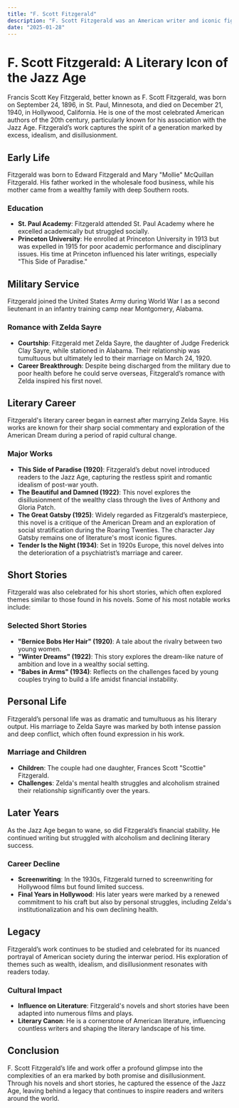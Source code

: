 ```yaml
---
title: "F. Scott Fitzgerald"
description: "F. Scott Fitzgerald was an American writer and iconic figure of the Jazz Age, known for his novels and short stories that capture the spirit and disillusionment of post-World War I America, with "The Great Gatsby" being his most celebrated work."
date: "2025-01-28"
--- 
```


# F. Scott Fitzgerald: A Literary Icon of the Jazz Age

Francis Scott Key Fitzgerald, better known as F. Scott Fitzgerald, was born on September 24, 1896, in St. Paul, Minnesota, and died on December 21, 1940, in Hollywood, California. He is one of the most celebrated American authors of the 20th century, particularly known for his association with the Jazz Age. Fitzgerald’s work captures the spirit of a generation marked by excess, idealism, and disillusionment.

## Early Life

Fitzgerald was born to Edward Fitzgerald and Mary "Mollie" McQuillan Fitzgerald. His father worked in the wholesale food business, while his mother came from a wealthy family with deep Southern roots.

### Education
- **St. Paul Academy**: Fitzgerald attended St. Paul Academy where he excelled academically but struggled socially.
- **Princeton University**: He enrolled at Princeton University in 1913 but was expelled in 1915 for poor academic performance and disciplinary issues. His time at Princeton influenced his later writings, especially "This Side of Paradise."

## Military Service

Fitzgerald joined the United States Army during World War I as a second lieutenant in an infantry training camp near Montgomery, Alabama.

### Romance with Zelda Sayre
- **Courtship**: Fitzgerald met Zelda Sayre, the daughter of Judge Frederick Clay Sayre, while stationed in Alabama. Their relationship was tumultuous but ultimately led to their marriage on March 24, 1920.
- **Career Breakthrough**: Despite being discharged from the military due to poor health before he could serve overseas, Fitzgerald’s romance with Zelda inspired his first novel.

## Literary Career

Fitzgerald's literary career began in earnest after marrying Zelda Sayre. His works are known for their sharp social commentary and exploration of the American Dream during a period of rapid cultural change.

### Major Works
- **This Side of Paradise (1920)**: Fitzgerald’s debut novel introduced readers to the Jazz Age, capturing the restless spirit and romantic idealism of post-war youth.
- **The Beautiful and Damned (1922)**: This novel explores the disillusionment of the wealthy class through the lives of Anthony and Gloria Patch.
- **The Great Gatsby (1925)**: Widely regarded as Fitzgerald’s masterpiece, this novel is a critique of the American Dream and an exploration of social stratification during the Roaring Twenties. The character Jay Gatsby remains one of literature's most iconic figures.
- **Tender Is the Night (1934)**: Set in 1920s Europe, this novel delves into the deterioration of a psychiatrist’s marriage and career.

## Short Stories

Fitzgerald was also celebrated for his short stories, which often explored themes similar to those found in his novels. Some of his most notable works include:

### Selected Short Stories
- **"Bernice Bobs Her Hair" (1920)**: A tale about the rivalry between two young women.
- **"Winter Dreams" (1922)**: This story explores the dream-like nature of ambition and love in a wealthy social setting.
- **"Babes in Arms" (1934)**: Reflects on the challenges faced by young couples trying to build a life amidst financial instability.

## Personal Life

Fitzgerald’s personal life was as dramatic and tumultuous as his literary output. His marriage to Zelda Sayre was marked by both intense passion and deep conflict, which often found expression in his work.

### Marriage and Children
- **Children**: The couple had one daughter, Frances Scott "Scottie" Fitzgerald.
- **Challenges**: Zelda's mental health struggles and alcoholism strained their relationship significantly over the years.

## Later Years

As the Jazz Age began to wane, so did Fitzgerald’s financial stability. He continued writing but struggled with alcoholism and declining literary success.

### Career Decline
- **Screenwriting**: In the 1930s, Fitzgerald turned to screenwriting for Hollywood films but found limited success.
- **Final Years in Hollywood**: His later years were marked by a renewed commitment to his craft but also by personal struggles, including Zelda's institutionalization and his own declining health.

## Legacy

Fitzgerald’s work continues to be studied and celebrated for its nuanced portrayal of American society during the interwar period. His exploration of themes such as wealth, idealism, and disillusionment resonates with readers today.

### Cultural Impact
- **Influence on Literature**: Fitzgerald's novels and short stories have been adapted into numerous films and plays.
- **Literary Canon**: He is a cornerstone of American literature, influencing countless writers and shaping the literary landscape of his time.

## Conclusion

F. Scott Fitzgerald’s life and work offer a profound glimpse into the complexities of an era marked by both promise and disillusionment. Through his novels and short stories, he captured the essence of the Jazz Age, leaving behind a legacy that continues to inspire readers and writers around the world.

